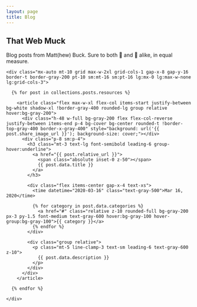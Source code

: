 ```yaml
---
layout: page
title: Blog
---
```


<div class="bg-white py-12 sm:py-8">
  <div class="mx-auto max-w-7xl px-6 lg:px-8">
    <div class="mx-auto max-w-2xl lg:mx-0">
      <h2 class="text-3xl font-bold tracking-tight text-gray-900 sm:text-4xl">That Web Muck</h2>
      <p class="mt-2 text-lg leading-8 text-gray-600">Blog posts from Matt(hew) Buck. Sure to both 🤯 and 🤩 alike, in equal measure.
      </p>
    </div>

    <div class="mx-auto mt-10 grid max-w-2xl grid-cols-1 gap-x-8 gap-y-16 border-t border-gray-200 pt-10 sm:mt-16 sm:pt-16 lg:mx-0 lg:max-w-none lg:grid-cols-3">

      {% for post in collections.posts.resources %}

        <article class="flex max-w-xl flex-col items-start justify-between bg-white shadow-xl !border-gray-400 rounded-lg group relative hover:bg-gray-200">
          <div class="h-48 w-full bg-gray-200 flex flex-col-reverse justify-between items-end p-4 bg-cover bg-center rounded-t !border-top-gray-400 border-x-gray-400" style="background: url('{{ post.share_image_url }}'); background-size: cover;"></div>
          <div class="p-8 sm:p-4">
            <h3 class="mt-3 text-lg font-semibold leading-6 group-hover:underline">
              <a href="{{ post.relative_url }}">
                <span class="absolute inset-0 z-50"></span>
                {{ post.data.title }}
              </a>
            </h3>

            <div class="flex items-center gap-x-4 text-xs">
              <time datetime="2020-03-16" class="text-gray-500">Mar 16, 2020</time>

              {% for category in post.data.categories %}
                <a href="#" class="relative z-10 rounded-full bg-gray-200 px-3 py-1.5 font-medium text-gray-600 hover:bg-gray-100 hover-group:bg-gray-100">{{ category }}</a>
              {% endfor %}
            </div>

            <div class="group relative">
              <p class="mt-5 line-clamp-3 text-sm leading-6 text-gray-600 z-10">
                {{ post.data.description }}
              </p>
            </div>
          </div>
        </article>

      {% endfor %}

    </div>
  </div>
</div>
